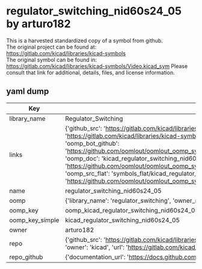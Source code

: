 # regulator_switching_nid60s24_05 by arturo182  
This is a harvested standardized copy of a symbol from github.  
The original project can be found at:  
https://gitlab.com/kicad/libraries/kicad-symbols  
The original symbol can be found in:
https://gitlab.com/kicad/libraries/kicad-symbols/Video.kicad_sym
Please consult that link for additional, details, files, and license information.  
## yaml dump  
| Key | Value |  
| --- | --- |  
| library_name | Regulator_Switching |  
| links | {'github_src': 'https://gitlab.com/kicad/libraries/kicad-symbols/Video.kicad_sym', 'github_src_repo': 'https://gitlab.com/kicad/libraries/kicad-symbols', 'oomp_bot': 'kicad_regulator_switching_nid60s24_05/working', 'oomp_bot_github': 'https://github.com/oomlout/oomlout_oomp_symbol_bot/tree/main/kicad_regulator_switching_nid60s24_05/working', 'oomp_doc': 'kicad_regulator_switching_nid60s24_05/working', 'oomp_doc_github': 'https://github.com/oomlout/oomlout_oomp_symbol_doc/tree/main/kicad_regulator_switching_nid60s24_05/working', 'oomp_src_flat': 'symbols_flat/kicad_regulator_switching_nid60s24_05/working', 'oomp_src_flat_github': 'https://github.com/oomlout/oomlout_oomp_symbol_src/tree/main/kicad_regulator_switching_nid60s24_05/working'} |  
| name | regulator_switching_nid60s24_05 |  
| oomp | {'library_name': 'regulator_switching', 'owner_name': 'kicad', 'symbol_name': 'regulator_switching_nid60s24_05'} |  
| oomp_key | oomp_kicad_regulator_switching_nid60s24_05 |  
| oomp_key_simple | kicad_regulator_switching_nid60s24_05 |  
| owner | arturo182 |  
| repo | {'github_src': 'https://gitlab.com/kicad/libraries/kicad-symbols/Video.kicad_sym', 'name': 'libraries/kicad-symbols', 'owner': 'kicad', 'url': 'https://gitlab.com/kicad/libraries/kicad-symbols'} |  
| repo_github | {'documentation_url': 'https://docs.github.com/rest/repos/repos#get-a-repository', 'message': 'Not Found'} |  


